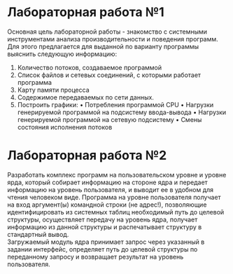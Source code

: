 # Лабораторная работа №1

Основная цель лабораторной работы - знакомство с системными инструментами анализа производительности и поведения программ. Для этого предлагается для выданной по варианту программы выяснить следующую информацию:
1.	Количество потоков, создаваемое программой
2.	Список файлов и сетевых соединений, с которыми работает программа
3.	 Карту памяти процесса
4.	Содержимое передаваемых по сети данных.
5.	Построить графики:
•	Потребления программой CPU
•	Нагрузки генерируемой программой на подсистему ввода-вывода
•	Нагрузки генерируемой программой на сетевую подсистему
•	Смены состояния исполнения потоков


# Лабораторная работа №2

Разработать комплекс программ на пользовательском уровне и уровне ярда, который собирает информацию на стороне ядра и передает информацию на уровень пользователя, и выводит ее в удобном для чтения человеком виде. Программа на уровне пользователя получает на вход аргумент(ы) командной строки (не адрес!), позволяющие идентифицировать из системных таблиц необходимый путь до целевой структуры, осуществляет передачу на уровень ядра, получает информацию из данной структуры и распечатывает структуру в стандартный вывод.   
Загружаемый модуль ядра принимает запрос через указанный в задании интерфейс, определяет путь до целевой структуры по переданному запросу и возвращает результат на уровень пользователя.
